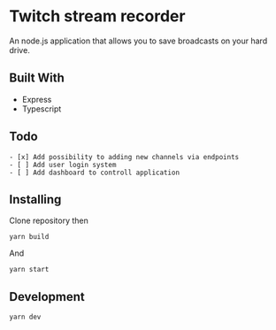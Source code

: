 # Twitch stream recorder

An node.js application that allows you to save broadcasts on your hard drive.

## Built With

- Express
- Typescript

## Todo

```
- [x] Add possibility to adding new channels via endpoints
- [ ] Add user login system
- [ ] Add dashboard to controll application
```

## Installing

Clone repository then

```
yarn build
```

And

```
yarn start
```

## Development

```
yarn dev
```
